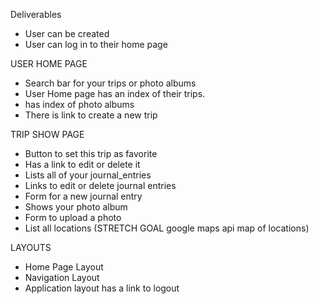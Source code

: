 Deliverables

- User can be created
- User can log in to their home page

USER HOME PAGE
* Search bar for your trips or photo albums
* User Home page has an index of their trips.
* has index of photo albums
* There is link to create a new trip


TRIP SHOW PAGE
* Button to set this trip as favorite
* Has a link to edit or delete it
* Lists all of your journal_entries
* Links to edit or delete journal entries
* Form for a new journal entry
* Shows your photo album
* Form to upload a photo
* List all locations (STRETCH GOAL google maps api map of locations)

LAYOUTS
* Home Page Layout
* Navigation Layout
* Application layout has a link to logout
